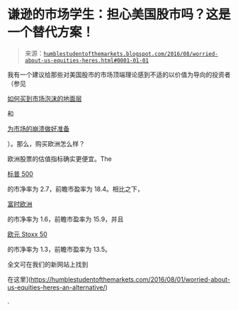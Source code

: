 <!--yml

分类：未分类

日期：2024-05-18 03:03:33

-->

# 谦逊的市场学生：担心美国股市吗？这是一个替代方案！

> 来源：[`humblestudentofthemarkets.blogspot.com/2016/08/worried-about-us-equities-heres.html#0001-01-01`](https://humblestudentofthemarkets.blogspot.com/2016/08/worried-about-us-equities-heres.html#0001-01-01)

我有一个建议给那些对美国股市的市场顶端理论感到不适的以价值为导向的投资者（参见

[如何买到市场泡沫的地面层](https://humblestudentofthemarkets.com/2016/07/10/how-to-get-in-on-the-ground-floor-of-a-market-bubble/)

和

[为市场的崩溃做好准备](https://humblestudentofthemarkets.com/2016/07/31/get-ready-for-the-melt-up/)

）。那么，购买欧洲怎么样？

欧洲股票的估值指标确实更便宜。The

[标普 500](https://ycharts.com/companies/SPY)

的市净率为 2.7，前瞻市盈率为 18.4。相比之下，

[富时欧洲](https://ycharts.com/companies/VGK)

的市净率为 1.6，前瞻市盈率为 15.9，并且

[欧元 Stoxx 50](https://ycharts.com/companies/FEZ)

的市净率为 1.3，前瞻市盈率为 13.5。

全文可在我们的新网站上找到

在这里](https://humblestudentofthemarkets.com/2016/08/01/worried-about-us-equities-heres-an-alternative/)

.
